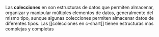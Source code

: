 Las **colecciones** en son estructuras de datos que permiten almacenar, organizar y manipular múltiples elementos de datos, generalmente del mismo tipo, aunque algunas colecciones permiten almacenar datos de diferentes tipos.
Las [[colecciones en c-shart]] tienen estructuras mas complejas y completas